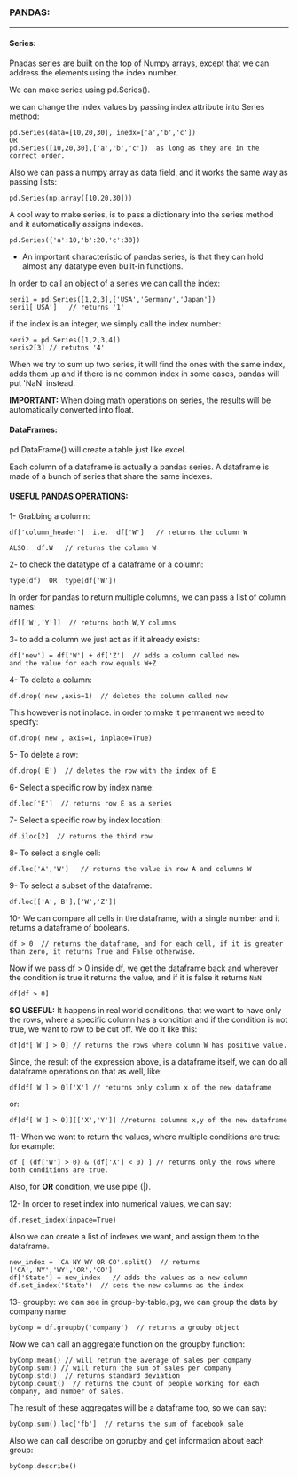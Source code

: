 ### PANDAS:

---
#### Series:

Pnadas series are built on the top of Numpy arrays, except that we can address the elements using the index number.

We can make series using pd.Series().

we can change the index values by passing index attribute into Series method:
```
pd.Series(data=[10,20,30], inedx=['a','b','c'])
OR
pd.Series([10,20,30],['a','b','c'])  as long as they are in the correct order.
```
Also we can pass a numpy array as data field, and it works the same way as passing lists:
```
pd.Series(np.array([10,20,30]))
```
A cool way to make series, is to pass a dictionary into the series method and it automatically assigns indexes.
```
pd.Series({'a':10,'b':20,'c':30})
```
- An important characteristic of pandas series, is that they can hold almost any datatype even built-in functions.

In order to call an object of a series we can call the index:

```
seri1 = pd.Series([1,2,3],['USA','Germany','Japan'])
seri1['USA']   // returns '1'
```
if the index is an integer, we simply call the index number:
````
seri2 = pd.Series([1,2,3,4])
seris2[3] // retutns '4'
````
When we try to sum up two series, it will find the ones with the same index, adds them up and if there is no common index in some cases, pandas will put 'NaN' instead.

__IMPORTANT:__ When doing math operations on series, the results will be automatically converted into float.


#### DataFrames:

pd.DataFrame() will create a table just like excel. 

Each column of a dataframe is actually a pandas series. A dataframe is made of a bunch of series that share the same indexes.

#### USEFUL PANDAS OPERATIONS:

1- Grabbing a column:
```
df['column_header']  i.e.  df['W']   // returns the column W

ALSO:  df.W   // returns the column W
```

2- to check the datatype of a dataframe or a column:
```
type(df)  OR  type(df['W'])
```  

In order for pandas to return multiple columns, we can pass a list of column names:
```
df[['W','Y']]  // returns both W,Y columns
```
3- to add a column we just act as if it already exists:
```
df['new'] = df['W'] + df['Z']  // adds a column called new 
and the value for each row equals W+Z
```

4- To delete a column:
```
df.drop('new',axis=1)  // deletes the column called new
```
This however is not inplace. in order to make it permanent we need to specify:
```
df.drop('new', axis=1, inplace=True)
```
5- To delete a row:
```
df.drop('E')  // deletes the row with the index of E
```
6- Select a specific row by index name:
```
df.loc['E']  // returns row E as a series
```
7- Select a specific row by index location:
```
df.iloc[2]  // returns the third row
```
8- To select a single cell:
```
df.loc['A','W']   // returns the value in row A and columns W
```
9- To select a subset of the dataframe:
```
df.loc[['A','B'],['W','Z']]
```
10- We can compare all cells in the dataframe, with a single number and it returns a dataframe of booleans.
```
df > 0  // returns the dataframe, and for each cell, if it is greater than zero, it returns True and False otherwise.
```
Now if we pass df > 0 inside df, we get the dataframe back and wherever the condition is true it returns the value, and if it is false it returns `NaN`
```
df[df > 0]
```
__SO USEFUL:__ It happens in real world conditions, that we want to have only the rows, where a specific column has a condition and if the condition is not true, we want to row to be cut off. We do it like this:
```
df[df['W'] > 0] // returns the rows where column W has positive value.
```
Since, the result of the expression above, is a dataframe itself, we can do all dataframe operations on that as well, like:
```
df[df['W'] > 0]['X'] // returns only column x of the new dataframe
```
or:
```
df[df['W'] > 0]][['X','Y']] //returns columns x,y of the new dataframe
```
11- When we want to return the values, where multiple conditions are true: for example:
```
df [ (df['W'] > 0) & (df['X'] < 0) ] // returns only the rows where both conditions are true.
```
Also, for __OR__ condition, we use pipe (|).

12- In order to reset index into numerical values, we can say:
```
df.reset_index(inpace=True)
```
Also we can create a list of indexes we want, and assign them to the dataframe. 
```
new_index = 'CA NY WY OR CO'.split()  // returns ['CA','NY','WY','OR','CO'] 
df['State'] = new_index   // adds the values as a new column
df.set_index('State')  // sets the new columns as the index
```

13- groupby: we can see in group-by-table.jpg, we can group the data by company name:
```
byComp = df.groupby('company')  // returns a grouby object
```
Now we can call an aggregate function on the groupby function:
```
byComp.mean() // will retrun the average of sales per company
byComp.sum() // will return the sum of sales per company
byComp.std()  // returns standard deviation
byComp.count()  // returns the count of people working for each company, and number of sales.
```
The result of these aggregates will be a dataframe too, so we can say:
```
byComp.sum().loc['fb']  // returns the sum of facebook sale
``` 
Also we can call describe on gorupby and get information about each group:
```
byComp.describe()
```





